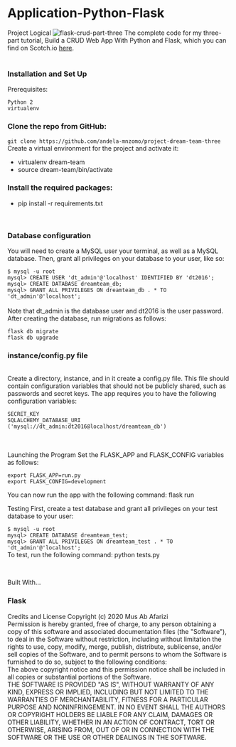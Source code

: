 # Application-Python-Flask
Project Logical
![flask-crud-part-three](https://user-images.githubusercontent.com/17699469/76679750-6864bc00-6615-11ea-98c0-6375d583b0e5.jpg)
The complete code for my three-part tutorial, Build a CRUD Web App With Python and Flask, which you can find on Scotch.io [here](https://scotch.io/tutorials/build-a-crud-web-app-with-python-and-flask-part-three).
<br>
<br>
### Installation and Set Up

Prerequisites:

`Python 2`
<br>
`virtualenv`

### Clone the repo from GitHub:

`git clone https://github.com/andela-mnzomo/project-dream-team-three`
<br>
Create a virtual environment for the project and activate it:<br>
- virtualenv dream-team
- source dream-team/bin/activate <br>

### Install the required packages: <br>

- pip install -r requirements.txt
<br>

### Database configuration
You will need to create a MySQL user your terminal, as well as a MySQL database. Then, grant all privileges on your database to your user, like so:
<br>

`$ mysql -u root`
<br>
`mysql> CREATE USER 'dt_admin'@'localhost' IDENTIFIED BY 'dt2016';`
<br>
`mysql> CREATE DATABASE dreamteam_db;`
<br>
`mysql> GRANT ALL PRIVILEGES ON dreamteam_db . * TO 'dt_admin'@'localhost';`
<br>
<br>
Note that dt_admin is the database user and dt2016 is the user password. After creating the database, run migrations as follows:
<br>

`flask db migrate`
<br>
`flask db upgrade`
<br>

### instance/config.py file
<br>
Create a directory, instance, and in it create a config.py file. This file should contain configuration variables that should not be publicly shared, such as passwords and secret keys. The app requires you to have the following configuration variables:

`SECRET_KEY` <br>
`SQLALCHEMY_DATABASE_URI ('mysql://dt_admin:dt2016@localhost/dreamteam_db')`

<br>
<br>
Launching the Program
Set the FLASK_APP and FLASK_CONFIG variables as follows:

`export FLASK_APP=run.py`
<br>
`export FLASK_CONFIG=development`
<br>

You can now run the app with the following command: flask run

Testing
First, create a test database and grant all privileges on your test database to your user:

`$ mysql -u root`
<br>
`mysql> CREATE DATABASE dreamteam_test;`
<br>
`mysql> GRANT ALL PRIVILEGES ON dreamteam_test . * TO 'dt_admin'@'localhost';`
<br>
To test, run the following command: python tests.py
<br>

<br>

Built With...
<br>
### Flask
Credits and License
Copyright (c) 2020 Mus Ab Afarizi
<br>
Permission is hereby granted, free of charge, to any person obtaining a copy of this software and associated documentation files (the "Software"), to deal in the Software without restriction, including without limitation the rights to use, copy, modify, merge, publish, distribute, sublicense, and/or sell copies of the Software, and to permit persons to whom the Software is furnished to do so, subject to the following conditions:
<br>
The above copyright notice and this permission notice shall be included in all copies or substantial portions of the Software.
<br>
THE SOFTWARE IS PROVIDED "AS IS", WITHOUT WARRANTY OF ANY KIND, EXPRESS OR IMPLIED, INCLUDING BUT NOT LIMITED TO THE WARRANTIES OF MERCHANTABILITY, FITNESS FOR A PARTICULAR PURPOSE AND NONINFRINGEMENT. IN NO EVENT SHALL THE AUTHORS OR COPYRIGHT HOLDERS BE LIABLE FOR ANY CLAIM, DAMAGES OR OTHER LIABILITY, WHETHER IN AN ACTION OF CONTRACT, TORT OR OTHERWISE, ARISING FROM, OUT OF OR IN CONNECTION WITH THE SOFTWARE OR THE USE OR OTHER DEALINGS IN THE SOFTWARE.
